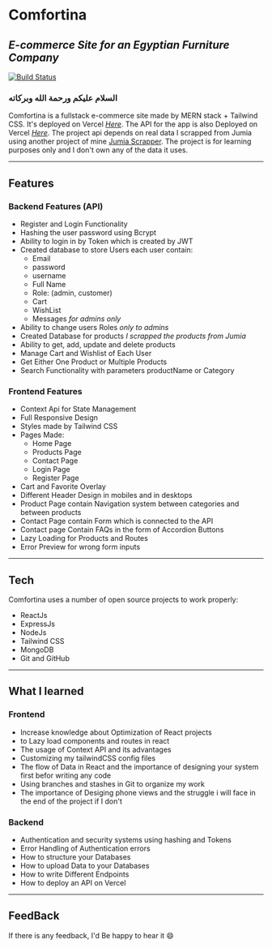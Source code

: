 # Comfortina

## _E-commerce Site for an Egyptian Furniture Company_

[![Build Status](https://travis-ci.org/joemccann/dillinger.svg?branch=master)](https://comfortina.vercel.app/)

### السلام عليكم ورحمة الله وبركاته

Comfortina is a fullstack e-commerce site made by MERN stack + Tailwind CSS. It's deployed on Vercel _[Here](https://comfortina.vercel.app/)_. The API for the app is also Deployed on Vercel _[Here](https://comfortina-api.vercel.app/)_.
The project api depends on real data I scrapped from Jumia using another project of mine [Jumia Scrapper](https://github.com/mostafakamar2308/jumia-scrapper).
The project is for learning purposes only and I don't own any of the data it uses.

---

## Features

### Backend Features (API)

- Register and Login Functionality
- Hashing the user password using Bcrypt
- Ability to login in by Token which is created by JWT
- Created database to store Users each user contain:
  - Email
  - password
  - username
  - Full Name
  - Role: (admin, customer)
  - Cart
  - WishList
  - Messages _for admins only_
- Ability to change users Roles _only to admins_
- Created Database for products _I scrapped the products from Jumia_
- Ability to get, add, update and delete products
- Manage Cart and Wishlist of Each User
- Get Either One Product or Multiple Products
- Search Functionality with parameters productName or Category

### Frontend Features

- Context Api for State Management
- Full Responsive Design
- Styles made by Tailwind CSS
- Pages Made:
  - Home Page
  - Products Page
  - Contact Page
  - Login Page
  - Register Page
- Cart and Favorite Overlay
- Different Header Design in mobiles and in desktops
- Product Page contain Navigation system between categories and between products
- Contact Page contain Form which is connected to the API
- Contact page Contain FAQs in the form of Accordion Buttons
- Lazy Loading for Products and Routes
- Error Preview for wrong form inputs

---

## Tech

Comfortina uses a number of open source projects to work properly:

- ReactJs
- ExpressJs
- NodeJs
- Tailwind CSS
- MongoDB
- Git and GitHub

---

## What I learned

### Frontend

- Increase knowledge about Optimization of React projects
- to Lazy load components and routes in react
- The usage of Context API and its advantages
- Customizing my tailwindCSS config files
- The flow of Data in React and the importance of designing your system first befor writing any code
- Using branches and stashes in Git to organize my work
- The importance of Desiging phone views and the struggle i will face in the end of the project if I don't

### Backend

- Authentication and security systems using hashing and Tokens
- Error Handling of Authentication errors
- How to structure your Databases
- How to upload Data to your Databases
- How to write Different Endpoints
- How to deploy an API on Vercel

---

## FeedBack

If there is any feedback, I'd Be happy to hear it :smile:
